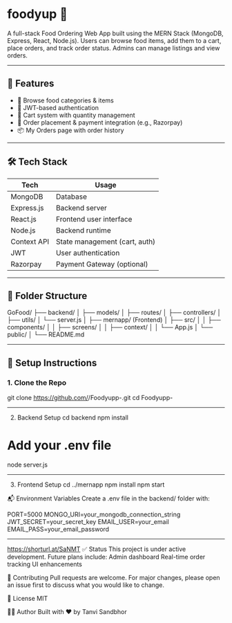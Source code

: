 
# foodyup 🍔

A full-stack Food Ordering Web App built using the MERN Stack (MongoDB, Express, React, Node.js). Users can browse food items, add them to a cart, place orders, and track order status. Admins can manage listings and view orders.

---

## 🚀 Features

- 🛒 Browse food categories & items
- 🔐 JWT-based authentication
- 🧺 Cart system with quantity management
- 💸 Order placement & payment integration (e.g., Razorpay)
- 📦 My Orders page with order history



---

## 🛠️ Tech Stack

| Tech        | Usage                           |
|-------------|----------------------------------|
| MongoDB     | Database                        |
| Express.js  | Backend server                  |
| React.js    | Frontend user interface         |
| Node.js     | Backend runtime                 |
| Context API | State management (cart, auth)   |
| JWT         | User authentication             |               |
| Razorpay    | Payment Gateway (optional)      |

---------------------------------

## 📁 Folder Structure

GoFood/
├── backend/
│ ├── models/
│ ├── routes/
│ ├── controllers/
│ ├── utils/
│ └── server.js
│
├── mernapp/ (Frontend)
│ ├── src/
│ │ ├── components/
│ │ ├── screens/
│ │ ├── context/
│ │ └── App.js
│ └── public/
│
└── README.md

---------------------------------

## 🔧 Setup Instructions

### 1. Clone the Repo

git clone https://github.com/<your-username>/Foodyupp-.git
cd Foodyupp-

---------------------------------
2. Backend Setup
cd backend
npm install
# Add your .env file
node server.js

---------------------------------
3. Frontend Setup
cd ../mernapp
npm install
npm start

📬 Environment Variables
Create a .env file in the backend/ folder with:

PORT=5000
MONGO_URI=your_mongodb_connection_string
JWT_SECRET=your_secret_key
EMAIL_USER=your_email
EMAIL_PASS=your_email_password

---------------------------------
https://shorturl.at/SaNMT
✅ Status
This project is under active development. Future plans include:
Admin dashboard
Real-time order tracking
UI enhancements

🤝 Contributing
Pull requests are welcome. For major changes, please open an issue first to discuss what you would like to change.

📄 License
MIT

🙋‍♀️ Author
Built with ❤️ by Tanvi Sandbhor
